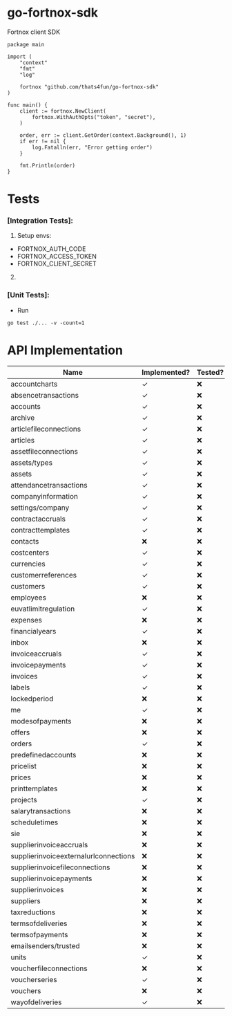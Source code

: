 # go-fortnox-sdk

Fortnox client SDK

```
package main

import (
	"context"
	"fmt"
	"log"

	fortnox "github.com/thats4fun/go-fortnox-sdk"
)

func main() {
	client := fortnox.NewClient(
		fortnox.WithAuthOpts("token", "secret"),
	)

	order, err := client.GetOrder(context.Background(), 1)
	if err != nil {
		log.Fatalln(err, "Error getting order")
	}

	fmt.Println(order)
}

```

# Tests

### [Integration Tests]:

1. Setup envs:

- FORTNOX_AUTH_CODE
- FORTNOX_ACCESS_TOKEN
- FORTNOX_CLIENT_SECRET

2.

### [Unit Tests]:

- Run

```
go test ./... -v -count=1
```

# API Implementation

| Name                                   | Implemented? | Tested?   | 
|----------------------------------------|--------------|-----------| 
| accountcharts                          | ✓            | ❌         |  
| absencetransactions                    | ✓            | ❌         |   
| accounts                               | ✓            | ❌         |  
| archive                                | ✓            | ❌         |  
| articlefileconnections                 | ✓            | ❌         |  
| articles                               | ✓            | ❌         |  
| assetfileconnections                   | ✓            | ❌         |  
| assets/types                           | ✓            | ❌         |  
| assets                                 | ✓            | ❌         |  
| attendancetransactions                 | ✓            | ❌         |  
| companyinformation                     | ✓            | ❌         |  
| settings/company                       | ✓            | ❌         |  
| contractaccruals                       | ✓            | ❌         |  
| contracttemplates                      | ✓            | ❌         |  
| contacts                               | ❌            | ❌         |  
| costcenters                            | ✓            | ❌         |  
| currencies                             | ✓            | ❌         |  
| customerreferences                     | ✓            | ❌         |  
| customers                              | ✓            | ❌         |  
| employees                              | ❌            | ❌         |  
| euvatlimitregulation                   | ✓            | ❌         |  
| expenses                               | ❌            | ❌         |  
| financialyears                         | ✓            | ❌         |  
| inbox                                  | ❌            | ❌         |  
| invoiceaccruals                        | ✓            | ❌         |  
| invoicepayments                        | ✓            | ❌         |  
| invoices                               | ✓            | ❌         |  
| labels                                 | ✓            | ❌         |  
| lockedperiod                           | ❌            | ❌         |  
| me                                     | ✓            | ❌         |  
| modesofpayments                        | ❌            | ❌         |  
| offers                                 | ❌            | ❌         |  
| orders                                 | ✓            | ❌         |  
| predefinedaccounts                     | ❌            | ❌         |  
| pricelist                              | ❌            | ❌         |  
| prices                                 | ❌            | ❌         |  
| printtemplates                         | ❌            | ❌         |  
| projects                               | ✓            | ❌         |  
| salarytransactions                     | ❌            | ❌         |  
| scheduletimes                          | ❌            | ❌         |  
| sie                                    | ❌            | ❌         |  
| supplierinvoiceaccruals                | ❌            | ❌         |  
| supplierinvoiceexternalurlconnections  | ❌            | ❌         |  
| supplierinvoicefileconnections         | ❌            | ❌         |  
| supplierinvoicepayments                | ❌            | ❌         |  
| supplierinvoices                       | ❌            | ❌         |  
| suppliers                              | ❌            | ❌         |  
| taxreductions                          | ❌            | ❌         |  
| termsofdeliveries                      | ❌            | ❌         |  
| termsofpayments                        | ❌            | ❌         |  
| emailsenders/trusted                   | ❌            | ❌         |  
| units                                  | ✓            | ❌         |  
| voucherfileconnections                 | ❌            | ❌         |  
| voucherseries                          | ✓            | ❌         |  
| vouchers                               | ❌            | ❌         |  
| wayofdeliveries                        | ✓            | ❌         |  
